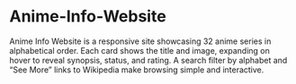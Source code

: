 # Anime-Info-Website
Anime Info Website is a responsive site showcasing 32 anime series in alphabetical order. Each card shows the title and image, expanding on hover to reveal synopsis, status, and rating. A search filter by alphabet and “See More” links to Wikipedia make browsing simple and interactive.
